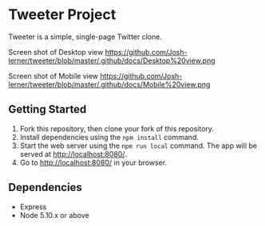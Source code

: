 # Tweeter Project

Tweeter is a simple, single-page Twitter clone.


Screen shot of Desktop view
https://github.com/Josh-lerner/tweeter/blob/master/.github/docs/Desktop%20view.png


Screen shot of Mobile view
https://github.com/Josh-lerner/tweeter/blob/master/.github/docs/Mobile%20view.png
## Getting Started

1. Fork this repository, then clone your fork of this repository.
2. Install dependencies using the `npm install` command.
3. Start the web server using the `npm run local` command. The app will be served at <http://localhost:8080/>.
4. Go to <http://localhost:8080/> in your browser.

## Dependencies

- Express
- Node 5.10.x or above
